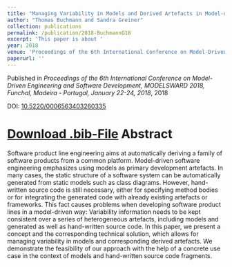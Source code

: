 ```yaml
---
title: "Managing Variability in Models and Derived Artefacts in Model-driven Software Product Lines"
author: "Thomas Buchmann and Sandra Greiner"
collection: publications
permalink: /publication/2018-BuchmannG18
excerpt: 'This paper is about '
year: 2018
venue: 'Proceedings of the 6th International Conference on Model-Driven Engineering and Software Development, MODELSWARD 2018, Funchal, Madeira - Portugal, January 22-24, 2018'
paperurl: ''
---
```


Published in *Proceedings of the 6th International Conference on Model-Driven Engineering and Software Development, MODELSWARD 2018, Funchal, Madeira - Portugal, January 22-24, 2018*, 2018

DOI: [10.5220/0006563403260335](https://doi.org/10.5220/0006563403260335)

[Download .bib-File](http://tbuchmann.github.io/files/BuchmannG18.bib)
Abstract
=====

Software product line engineering aims at automatically deriving a family of software products from a common platform. Model-driven software engineering emphasizes using models as primary development artefacts. In many cases, the static structure of a software system can be automatically generated from static models such as class diagrams. However, hand-written source code is still necessary, either for specifying method bodies or for integrating the generated code with already existing artefacts or frameworks. This fact causes problems when developing software product lines in a model-driven way: Variability information needs to be kept consistent over a series of heterogeneous artefacts, including models and generated as well as hand-written source code. In this paper, we present a concept and the corresponding technical solution, which allows for managing variability in models and corresponding derived artefacts. We demonstrate the feasibility of our approach with the help of a concrete use case in the context of models and hand-written source code fragments. 